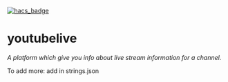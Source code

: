 [![hacs_badge](https://img.shields.io/badge/HACS-Default-41BDF5.svg?style=for-the-badge)](https://github.com/hacs/integration)
# youtubelive

_A platform which give you info about live stream information for a channel._

To add more: 
add in strings.json